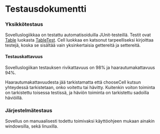 # Testausdokumentti

### Yksikkötestaus

Sovelluslogiikkaa on testattu automatisoiduilla JUnit-testeillä. Testit ovat [Table](https://github.com/Sampyy/ot-harjoitustyo/blob/master/MineSweeper/src/main/java/minesweeper/domain/Table.java) luokasta [TableTest](https://github.com/Sampyy/ot-harjoitustyo/blob/master/MineSweeper/src/test/java/minesweeper/domain/TableTest.java). Cell luokkaa en katsonut tarpeelliseksi kirjoittaa testejä, koska se sisältää vain yksinkertaisia gettereitä ja settereitä.

#### Testauskattavuus

Sovelluslogiikan testauksen rivikattavuus on 98% ja haarautumakattavuus 94%.


Haarautumakattavuudesta jää tarkistamatta että chooseCell kutsun yhteydessä tarkistetaan, onko voitettu tai hävitty. Kuitenkin voiton toiminta on tarkistettu toisessa testissä, ja häviön toiminta on tarkistettu sadoilla häviöillä.

### Järjestelmätestaus

Sovellus on manuaalisesti todettu toimivaksi käyttöohjeen mukaan ainakin windowsilla, sekä linuxilla.